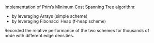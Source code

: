 
Implementation of Prim’s Minimum Cost Spanning Tree algorithm:

- by leveraging Arrays (simple scheme)
- by leveraging Fibonacci Heap (f-heap scheme)
  
Recorded the relative performance of the two schemes for thousands of node with different edge densities.
